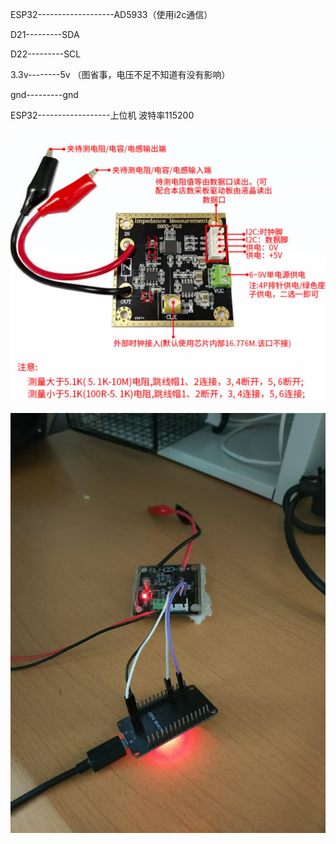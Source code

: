 ESP32-------------------AD5933（使用i2c通信）

D21---------SDA

D22---------SCL

3.3v--------5v  （图省事，电压不足不知道有没有影响）

gnd---------gnd

ESP32------------------上位机
波特率115200

![image-20241215193034733](README.assets/image-20241215193034733.png)

![Uploading ac2d520c4e51754ea92dd33d7acbb29.jpg…](README.assets/接线图.jpg)

